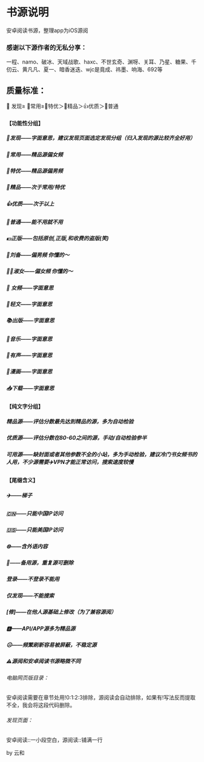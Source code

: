 # 书源说明
安卓阅读书源，整理app为iOS源阅
### 感谢以下源作者的无私分享：
一程、namo、破冰、天域战歌、haxc、不世玄奇、渊呀、关耳、乃星、糖果、千仞云、黄凡凡、夏一、暗香迷迭、wjc是竟成、祎墨、响海、692等

## 质量标准：
📡 发现≥ 🌸常用≥🍺特优＞🎉精品＞👍优质＞🔰普通
#### 【功能性分组】
##### 📡发现——字面意思，建议发现页面选定发现分组（归入发现的源比较齐全好用）
##### 🌸常用——精品源偏女频
##### 🍺特优——精品源偏男频
##### 🎉精品——次于常用/特优
##### 👍优质——次于以上
##### 🔰普通——能不用就不用
##### 💵正版——包括原创,正版,和收费的盗版(笑)
##### 🚬刘备——偏男频 你懂的～
##### 🤶🏻淑女——偏女频 你懂的～
##### 🍒 女频——字面意思
##### 🎈轻文——字面意思
##### 📚出版——字面意思
##### 🎼音乐——字面意思
##### 🐳有声——字面意思
##### 🎨漫画——字面意思
##### 📥下载——字面意思

#### 【纯文字分组】
##### 精品源——评估分数最先达到精品的源，多为自动检验
##### 优质源——评估分数在80-60之间的源，手动/自动检验参半
##### 可用源——缺封面或者其他参数不全的小站，多为手动检验，建议冷门书女频书的人用，不少源需要✈️VPN才能正常访问，搜索速度较慢

#### 【尾缀含义】
##### ✈️——梯子
##### 🇨🇳——只能中国IP访问
##### 🇺🇸——只能美国IP访问
##### 🌐——含外语内容
##### 🌿——备用源，重复源可删除
##### 登录——不登录不能用
##### 仅发现——不能搜索
##### [修]——在他人源基础上修改（为了兼容源阅）
##### 🅰——API/APP源多为精品源
##### ☹︎——频繁刷新容易被屏蔽，不稳定源

##### ⚠️源阅和安卓阅读书源略微不同
###### 电脑网页版目录：
安卓阅读需要在章节处用!0:1:2:3排除，源阅读会自动排除，如果有!写法反而提取不全，我会将这段代码删除。
###### 发现页面：
安卓阅读::一小段空白，源阅读::铺满一行

by 云和
